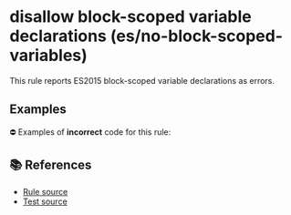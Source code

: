 # disallow block-scoped variable declarations (es/no-block-scoped-variables)

This rule reports ES2015 block-scoped variable declarations as errors.

## Examples

⛔ Examples of **incorrect** code for this rule:

<eslint-playground type="bad" code="/*eslint es/no-block-scoped-variables: error */
let a = 1
const b = 2
" />

## 📚 References

- [Rule source](https://github.com/mysticatea/eslint-plugin-es/blob/v3.0.0/lib/rules/no-block-scoped-variables.js)
- [Test source](https://github.com/mysticatea/eslint-plugin-es/blob/v3.0.0/tests/lib/rules/no-block-scoped-variables.js)
